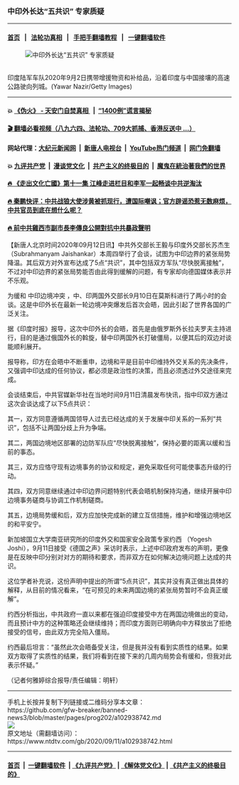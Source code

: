 ### 中印外长达“五共识” 专家质疑
------------------------

#### [首页](https://github.com/gfw-breaker/banned-news3/blob/master/README.md) &nbsp;&nbsp;|&nbsp;&nbsp; [法轮功真相](https://github.com/begood0513/basic/blob/master/README.md)  &nbsp;&nbsp;|&nbsp;&nbsp; [手把手翻墙教程](https://github.com/gfw-breaker/guides/wiki)  &nbsp;&nbsp;|&nbsp;&nbsp; [一键翻墙软件](https://github.com/gfw-breaker/nogfw/blob/master/README.md)  



<div><div class="featured_image">
 <figure>
  <img alt="中印外长达“五共识” 专家质疑" src="https://i.ntdtv.com/assets/uploads/2020/09/GettyImages-1228312039-800x450.jpg"/>
 </figure><br/>
 <span class="caption">
  印度陆军车队2020年9月2日携带增援物资和补给品，沿着印度与中国接壤的高速公路驶向列城。(Yawar Nazir/Getty Images)
 </span>
</div>
</div><hr/>

#### 💥 [《伪火》 - 天安门自焚真相 ](http://141.164.51.119:10000/videos/blog/weihuo.html)&nbsp; |&nbsp; [“1400例”谎言揭秘  ](http://141.164.51.119:10000/videos/blog/jiexi1400.html)

#### [ 🎬  翻墙必看视频（八九六四、法轮功、709大抓捕、香港反送中 ...）](https://github.com/gfw-breaker/links/blob/master/banned.md)

#### 网站代理：[大纪元新闻网](http://167.172.10.89:10080/gb/) &nbsp;|&nbsp; [新唐人电视台](http://167.172.10.89:8808/gb/)  &nbsp;|&nbsp; [YouTube热门频道](http://158.247.203.241/youtube.html) &nbsp;|&nbsp; [网门免翻墙](http://158.247.203.241:11000/show.aspx?name=ogHome)

#### 💥 [九评共产党](http://141.164.51.119:10000/videos/res/jiuping/)&nbsp; |&nbsp; [漫谈党文化](http://141.164.51.119:10000/videos/res/mtdwh/)&nbsp; |&nbsp; [共产主义的终极目的](http://141.164.51.119:10000/videos/res/zjmd/)&nbsp; |&nbsp; [魔鬼在統治著我們的世界](http://141.164.51.119:10000/videos/res/TheSpecter/)  

#### [ 🔥  《走出文化亡國》第十一集 江峰走进栏目和李军一起畅谈中共逆淘汰](http://141.164.51.119:10000/videos/news/../res/zcwhwg/index.html)

#### [ 🔥  秦鹏快评：中共战狼大使涉黄被抓现行，遭国际嘲讽；官方辟谣恐惹无数麻烦，中共官员到底在想什么呢？](http://141.164.51.119:10000/videos/news/qp03.html)

#### [ 🔥  前中共雞西市副市長李傳良公開對抗中共暴政聲明](http://141.164.51.119:10000/videos/news/../tui/index.html)

<div><div class="post_content" itemprop="articleBody">
 <p>
  【新唐人北京时间2020年09月12日讯】中共外交部长王毅与印度外交部长苏杰生（Subrahmanyam Jaishankar）本周四举行了会谈，试图为中印边界的紧张局势降温。其后双方对外宣布达成了5点“共识”，其中包括双方军队“尽快脱离接触”，不过对中印边界的紧张局势能否由此得到缓解的问题，有专家却向德国媒体表示并不乐观。
 </p>
 <p>
  为缓和
  <ok href="https://www.ntdtv.com/gb/中印边境冲突.htm">
   中印边境冲突
  </ok>
  ，中、印两国外交部长9月10日在莫斯科进行了两小时的会谈。这是中印外长在最新一轮边境冲突爆发后首次会晤，因此引起了世界各国的广泛关注。
 </p>
 <p>
  据《印度时报》报导，这次中印外长的会晤，首先是由俄罗斯外长拉夫罗夫主持进行，目的是通过俄国外长的斡旋，替中印两国外长打破僵局，以便其后的双边对谈能顺利展开。
 </p>
 <p>
  报导称，印方在会晤中不断重申，边境和平是目前中印维持外交关系的先决条件，又强调中印达成的任何协议，都必须是政治性的决策，而且必须透过外交途径来完成。
 </p>
 <p>
  会谈结束后，中共官媒新华社在当地时间9月11日清晨发布快讯，指中印双方通过这次会谈达成了以下5点共识：
 </p>
 <p>
  其一，双方同意遵循两国领导人过去已经达成的关于发展中印关系的一系列“共识”，包括不让两国分歧上升为争端。
 </p>
 <p>
  其二，两国边境地区部署的边防军队应“尽快脱离接触”，保持必要的距离以缓和当前的事态。
 </p>
 <p>
  其三，双方应恪守现有边境事务的协议和规定，避免采取任何可能使事态升级的行动。
 </p>
 <p>
  其四，双方同意继续通过中印边界问题特别代表会晤机制保持沟通，继续开展中印边境事务磋商与协调工作机制磋商。
 </p>
 <p>
  其五，边境局势缓和后，双方应加快完成新的建立互信措施，维护和增强边境地区的和平安宁。
 </p>
 <p>
  新加坡国立大学南亚研究所的印度外交和国家安全政策专家约西 （Yogesh Joshi），9月11日接受《德国之声》采访时表示，上述中印政府发布的声明，更像是在反映中印分别对对方的期待和要求，而非双方在如何解决边境问题上达成的共识。
 </p>
 <p>
  这位学者补充说，这份声明中提出的所谓“5点共识”，其实并没有真正做出具体的解释，从目前的情况看来，“在可预见的未来两国边境的紧张局势暂时不会真正缓解”。
 </p>
 <p>
  约西分析指出，中共政府一直以来都在强迫印度接受中方在两国边境做出的变动，而且预计中方的这种策略还会继续维持；而印度方面则已明确向中方释放出了拒绝接受的信号，由此双方完全陷入僵局。
 </p>
 <p>
  约西最后坦言：“虽然此次会晤备受关注，但是我并没有看到实质性的结果。如果双方取得了实质性的结果，我们将看到在接下来的几周内局势会有缓和，但我对此表示怀疑。”
 </p>
 <p>
  （记者何雅婷综合报导/责任编辑：明轩）
 </p>
 <div class="single_ad">
 </div>
</div>
</div>
<hr/>
手机上长按并复制下列链接或二维码分享本文章：<br/>
https://github.com/gfw-breaker/banned-news3/blob/master/pages/prog202/a102938742.md <br/>
<a href='https://github.com/gfw-breaker/banned-news3/blob/master/pages/prog202/a102938742.md'><img src='https://github.com/gfw-breaker/banned-news3/blob/master/pages/prog202/a102938742.md.png'/></a> <br/>
原文地址（需翻墙访问）：https://www.ntdtv.com/gb/2020/09/11/a102938742.html


------------------------
#### [首页](https://github.com/gfw-breaker/banned-news3/blob/master/README.md) &nbsp;|&nbsp; [一键翻墙软件](https://github.com/gfw-breaker/nogfw/blob/master/README.md) &nbsp;| [《九评共产党》](https://github.com/gfw-breaker/9ping.md/blob/master/README.md#九评之一评共产党是什么) | [《解体党文化》](https://github.com/gfw-breaker/jtdwh.md/blob/master/README.md) | [《共产主义的终极目的》](https://github.com/gfw-breaker/gczydzjmd.md/blob/master/README.md)


<img src='http://gfw-breaker.win/banned-news3/pages/prog202/a102938742.md' width='0px' height='0px'/>